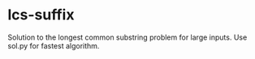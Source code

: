 # lcs-suffix

Solution to the longest common substring problem for large inputs. Use sol.py for fastest algorithm.